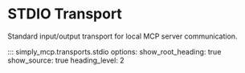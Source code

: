 # STDIO Transport

Standard input/output transport for local MCP server communication.

::: simply_mcp.transports.stdio
    options:
      show_root_heading: true
      show_source: true
      heading_level: 2
